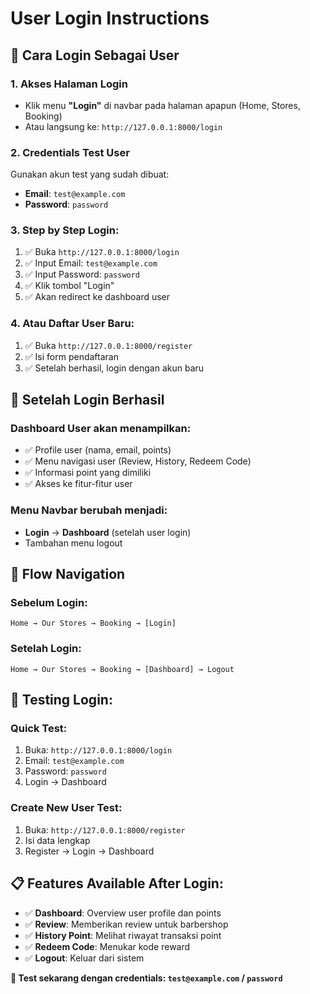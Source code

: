 # User Login Instructions

## 🔐 **Cara Login Sebagai User**

### **1. Akses Halaman Login**
- Klik menu **"Login"** di navbar pada halaman apapun (Home, Stores, Booking)
- Atau langsung ke: `http://127.0.0.1:8000/login`

### **2. Credentials Test User**
Gunakan akun test yang sudah dibuat:
- **Email**: `test@example.com`
- **Password**: `password`

### **3. Step by Step Login:**
1. ✅ Buka `http://127.0.0.1:8000/login`
2. ✅ Input Email: `test@example.com`
3. ✅ Input Password: `password`
4. ✅ Klik tombol "Login"
5. ✅ Akan redirect ke dashboard user

### **4. Atau Daftar User Baru:**
1. ✅ Buka `http://127.0.0.1:8000/register`
2. ✅ Isi form pendaftaran
3. ✅ Setelah berhasil, login dengan akun baru

## 🎯 **Setelah Login Berhasil**

### **Dashboard User akan menampilkan:**
- ✅ Profile user (nama, email, points)
- ✅ Menu navigasi user (Review, History, Redeem Code)
- ✅ Informasi point yang dimiliki
- ✅ Akses ke fitur-fitur user

### **Menu Navbar berubah menjadi:**
- **Login** → **Dashboard** (setelah user login)
- Tambahan menu logout

## 🔄 **Flow Navigation**

### **Sebelum Login:**
```
Home → Our Stores → Booking → [Login]
```

### **Setelah Login:**
```
Home → Our Stores → Booking → [Dashboard] → Logout
```

## 🎊 **Testing Login:**

### **Quick Test:**
1. Buka: `http://127.0.0.1:8000/login`
2. Email: `test@example.com`
3. Password: `password`
4. Login → Dashboard

### **Create New User Test:**
1. Buka: `http://127.0.0.1:8000/register`
2. Isi data lengkap
3. Register → Login → Dashboard

## 📋 **Features Available After Login:**
- ✅ **Dashboard**: Overview user profile dan points
- ✅ **Review**: Memberikan review untuk barbershop
- ✅ **History Point**: Melihat riwayat transaksi point
- ✅ **Redeem Code**: Menukar kode reward
- ✅ **Logout**: Keluar dari sistem

**🎯 Test sekarang dengan credentials: `test@example.com` / `password`**
